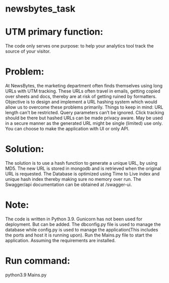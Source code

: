 # newsbytes_task
# UTM primary function:
 The code only serves one purpose: to help your analytics tool track the source of your visitor.

# Problem: 
At NewsBytes, the marketing department often finds themselves using long URLs with UTM tracking. These URLs often travel in emails, getting copied over sheets and docs, thereby are at risk of getting ruined by formatters. Objective is to design and implement a URL hashing system which would allow us to overcome these problems primarily. Things to keep in mind: URL length can't be restricted. Query parameters can’t be ignored. Click tracking should be there but hashed URLs can be made privacy aware. May be used in a secure manner as the generated URL might be single (limited) use only. You can choose to make the application with UI or only API.

# Solution:
The solution is to use a hash function to generate a unique URL, by using MD5. The new URL is stored in mongodb and is retrieved when the original URL is requested.
The Database is optimized using Time to Live index and unique hash index thereby making sure no memory over run.
The Swagger/api documentation can be obtained at /swagger-ui.

# Note:
The code is written in Python 3.9.
Gunicorn has not been used for deployment. But can be added. The dbconfig.py file is used to manage the database while config.py is used to manage the application(This includes the ports and host it is running upon).
Run the Mains.py file to start the application. Assuming the requirements are installed.

# Run command:
python3.9 Mains.py
